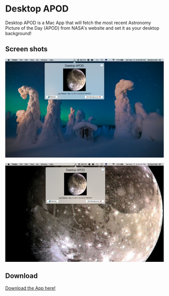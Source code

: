 # Desktop APOD

Desktop APOD is a Mac App that will fetch the most recent Astronomy Picture of the Day (APOD) from NASA's website and set it as your desktop background!

## Screen shots

![](assets/ScreenShot1.png)

![](assets/ScreenShot2.png)

## Download

[Download the App here!](https://github.com/rwash8347/desktop-apod/raw/master/releases/DesktopAPOD.zip)
